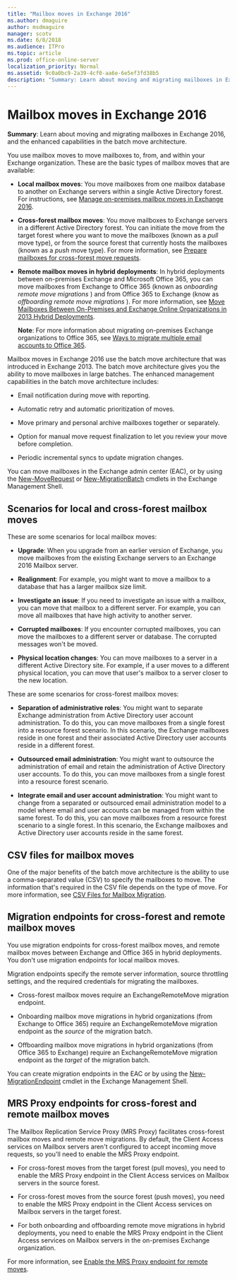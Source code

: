 ```yaml
---
title: "Mailbox moves in Exchange 2016"
ms.author: dmaguire
author: msdmaguire
manager: scotv
ms.date: 6/8/2018
ms.audience: ITPro
ms.topic: article
ms.prod: office-online-server
localization_priority: Normal
ms.assetid: 9c0a0bc9-2a39-4cf0-aa6e-6e5ef3fd38b5
description: "Summary: Learn about moving and migrating mailboxes in Exchange 2016, and the enhanced capabilities in the batch move architecture."
---
```


# Mailbox moves in Exchange 2016

 **Summary**: Learn about moving and migrating mailboxes in Exchange 2016, and the enhanced capabilities in the batch move architecture.
  
You use mailbox moves to move mailboxes to, from, and within your Exchange organization. These are the basic types of mailbox moves that are available:
  
- **Local mailbox moves**: You move mailboxes from one mailbox database to another on Exchange servers within a single Active Directory forest. For instructions, see [Manage on-premises mailbox moves in Exchange 2016](../architecture/mailbox-servers/manage-mailbox-moves.md).
    
- **Cross-forest mailbox moves**: You move mailboxes to Exchange servers in a different Active Directory forest. You can initiate the move from the target forest where you want to move the mailboxes (known as a  *pull*  move type), or from the source forest that currently hosts the mailboxes (known as a  *push*  move type). For more information, see [Prepare mailboxes for cross-forest move requests](../architecture/mailbox-servers/prep-mailboxes-for-cross-forest-moves.md).
    
- **Remote mailbox moves in hybrid deployments**: In hybrid deployments between on-premises Exchange and Microsoft Office 365, you can move mailboxes from Exchange to Office 365 (known as  *onboarding remote move migrations*  ) and from Office 365 to Exchange (know as  *offboarding remote move migrations*  ). For more information, see [Move Mailboxes Between On-Premises and Exchange Online Organizations in 2013 Hybrid Deployments](http://technet.microsoft.com/library/d6289f7b-f67e-48db-9570-9fd3c9547548.aspx).
    
    **Note**: For more information about migrating on-premises Exchange organizations to Office 365, see [Ways to migrate multiple email accounts to Office 365](https://go.microsoft.com/fwlink/p/?LinkID=524030).
    
Mailbox moves in Exchange 2016 use the batch move architecture that was introduced in Exchange 2013. The batch move architecture gives you the ability to move mailboxes in large batches. The enhanced management capabilities in the batch move architecture includes:
  
- Email notification during move with reporting.
    
- Automatic retry and automatic prioritization of moves.
    
- Move primary and personal archive mailboxes together or separately.
    
- Option for manual move request finalization to let you review your move before completion.
    
- Periodic incremental syncs to update migration changes.
    
You can move mailboxes in the Exchange admin center (EAC), or by using the [New-MoveRequest](http://technet.microsoft.com/library/c28ca2ce-963f-4676-81c3-cef3c290ee7b.aspx) or [New-MigrationBatch](http://technet.microsoft.com/library/4f797f11-e4ef-48f9-83ab-dda8a3f61e2b.aspx) cmdlets in the Exchange Management Shell. 
  
## Scenarios for local and cross-forest mailbox moves

These are some scenarios for local mailbox moves:
  
- **Upgrade**: When you upgrade from an earlier version of Exchange, you move mailboxes from the existing Exchange servers to an Exchange 2016 Mailbox server.
    
- **Realignment**: For example, you might want to move a mailbox to a database that has a larger mailbox size limit.
    
- **Investigate an issue**: If you need to investigate an issue with a mailbox, you can move that mailbox to a different server. For example, you can move all mailboxes that have high activity to another server.
    
- **Corrupted mailboxes**: If you encounter corrupted mailboxes, you can move the mailboxes to a different server or database. The corrupted messages won't be moved.
    
- **Physical location changes**: You can move mailboxes to a server in a different Active Directory site. For example, if a user moves to a different physical location, you can move that user's mailbox to a server closer to the new location.
    
These are some scenarios for cross-forest mailbox moves:
  
- **Separation of administrative roles**: You might want to separate Exchange administration from Active Directory user account administration. To do this, you can move mailboxes from a single forest into a resource forest scenario. In this scenario, the Exchange mailboxes reside in one forest and their associated Active Directory user accounts reside in a different forest.
    
- **Outsourced email administration**: You might want to outsource the administration of email and retain the administration of Active Directory user accounts. To do this, you can move mailboxes from a single forest into a resource forest scenario.
    
- **Integrate email and user account administration**: You might want to change from a separated or outsourced email administration model to a model where email and user accounts can be managed from within the same forest. To do this, you can move mailboxes from a resource forest scenario to a single forest. In this scenario, the Exchange mailboxes and Active Directory user accounts reside in the same forest.
    
## CSV files for mailbox moves

One of the major benefits of the batch move architecture is the ability to use a comma-separated value (CSV) to specify the mailboxes to move. The information that's required in the CSV file depends on the type of move. For more information, see [CSV Files for Mailbox Migration](http://technet.microsoft.com/library/e67b3455-3946-4335-b80c-97823c76ac54.aspx).
  
## Migration endpoints for cross-forest and remote mailbox moves

You use migration endpoints for cross-forest mailbox moves, and remote mailbox moves between Exchange and Office 365 in hybrid deployments. You don't use migration endpoints for local mailbox moves.
  
Migration endpoints specify the remote server information, source throttling settings, and the required credentials for migrating the mailboxes.
  
- Cross-forest mailbox moves require an ExchangeRemoteMove migration endpoint.
    
- Onboarding mailbox move migrations in hybrid organizations (from Exchange to Office 365) require an ExchangeRemoteMove migration endpoint as the  *source*  of the migration batch. 
    
- Offboarding mailbox move migrations in hybrid organizations (from Office 365 to Exchange) require an ExchangeRemoteMove migration endpoint as the  *target*  of the migration batch. 
    
You can create migration endpoints in the EAC or by using the [New-MigrationEndpoint](http://technet.microsoft.com/library/0383b4ea-10df-4e1d-9470-2eeb9fd1ea68.aspx) cmdlet in the Exchange Management Shell. 
  
## MRS Proxy endpoints for cross-forest and remote mailbox moves

The Mailbox Replication Service Proxy (MRS Proxy) facilitates cross-forest mailbox moves and remote move migrations. By default, the Client Access services on Mailbox servers aren't configured to accept incoming move requests, so you'll need to enable the MRS Proxy endpoint.
  
-  For cross-forest moves from the target forest (pull moves), you need to enable the MRS Proxy endpoint in the Client Access services on Mailbox servers in the source forest. 
    
- For cross-forest moves from the source forest (push moves), you need to enable the MRS Proxy endpoint in the Client Access services on Mailbox servers in the target forest.
    
- For both onboarding and offboarding remote move migrations in hybrid deployments, you need to enable the MRS Proxy endpoint in the Client Access services on Mailbox servers in the on-premises Exchange organization.
    
For more information, see [Enable the MRS Proxy endpoint for remote moves](../architecture/mailbox-servers/mrs-proxy-endpoint.md).
  

